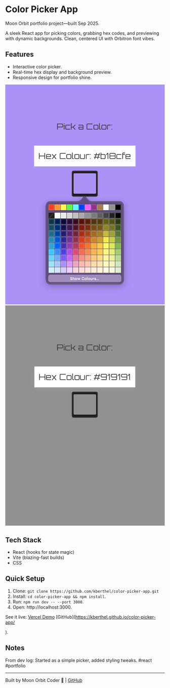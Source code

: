 # Color Picker App 
Moon Orbit portfolio project—built Sep 2025.

A sleek React app for picking colors, grabbing hex codes, and previewing with dynamic backgrounds. Clean, centered UI with Orbitron font vibes.

## Features
- Interactive color picker.
- Real-time hex display and background preview.
- Responsive design for portfolio shine.

![Screenshot 1](Screenshot1.png)  
![Screenshot 2](Screenshot2.png)

## Tech Stack
- React (hooks for state magic)
- Vite (blazing-fast builds)
- CSS

## Quick Setup
1. Clone: `git clone https://github.com/kberthel/color-picker-app.git`
2. Install: `cd color-picker-app && npm install`.
3. Run: `npm run dev -- --port 3000`.
4. Open: http://localhost:3000.

See it live: [Vercel Demo](https://color-picker-app-three.vercel.app) [GitHub](https://kberthel.github.io/color-picker-app/

).

## Notes
From dev log: Started as a simple picker, added styling tweaks. #react #portfolio

---
Built by Moon Orbit Coder 🌙 | [GitHub](https://github.com/kberthel)
